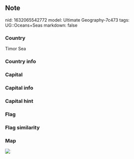 ## Note
nid: 1632065542772
model: Ultimate Geography-7c473
tags: UG::Oceans+Seas
markdown: false

### Country
Timor Sea

### Country info


### Capital


### Capital info


### Capital hint


### Flag


### Flag similarity


### Map
<img src="ug-map-timor_sea.png">
